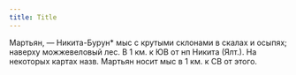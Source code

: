 ```yaml
---
title: Title
---
```


Мартьян, — Никита-Бурун* мыс с крутыми склонами в скалах и осыпях; наверху
можжевеловый лес. В 1 км. к ЮВ от нп Никита (Ялт.). На некоторых картах назв.
Мартьян носит мыс в 1 км. к СВ от этого.
